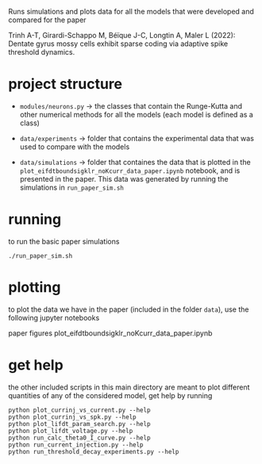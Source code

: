Runs simulations and plots data for all the models that were developed and compared for the paper

Trinh A-T, Girardi-Schappo M, Béïque J-C, Longtin A, Maler L (2022): Dentate gyrus mossy cells exhibit sparse coding via adaptive spike threshold dynamics.

# project structure

 * `modules/neurons.py` -> the classes that contain the Runge-Kutta and other numerical methods for all the models (each model is defined as a class)

 * `data/experiments` -> folder that contains the experimental data that was used to compare with the models

 * `data/simulations` -> folder that containes the data that is plotted in the `plot_eifdtboundsigklr_noKcurr_data_paper.ipynb` notebook, and is presented in the paper. This data was generated by running the simulations in `run_paper_sim.sh`

# running
to run the basic paper simulations

    ./run_paper_sim.sh

# plotting
to plot the data we have in the paper (included in the folder `data`), use the following jupyter notebooks

paper figures
    plot_eifdtboundsigklr_noKcurr_data_paper.ipynb

# get help
the other included scripts in this main directory are meant to plot different quantities of any of the considered model, get help by running

    python plot_currinj_vs_current.py --help
    python plot_currinj_vs_spk.py --help
    python plot_lifdt_param_search.py --help
    python plot_lifdt_voltage.py --help
    python run_calc_theta0_I_curve.py --help
    python run_current_injection.py --help
    python run_threshold_decay_experiments.py --help
